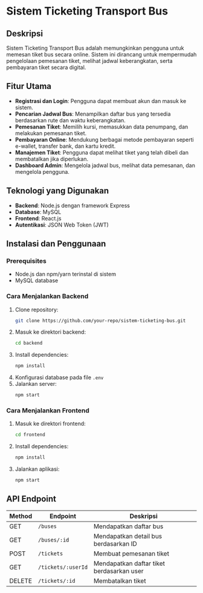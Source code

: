 # Sistem Ticketing Transport Bus

## Deskripsi
Sistem Ticketing Transport Bus adalah  memungkinkan pengguna untuk memesan tiket bus secara online. Sistem ini dirancang untuk mempermudah pengelolaan pemesanan tiket, melihat jadwal keberangkatan, serta pembayaran tiket secara digital.

## Fitur Utama
- **Registrasi dan Login**: Pengguna dapat membuat akun dan masuk ke sistem.
- **Pencarian Jadwal Bus**: Menampilkan daftar bus yang tersedia berdasarkan rute dan waktu keberangkatan.
- **Pemesanan Tiket**: Memilih kursi, memasukkan data penumpang, dan melakukan pemesanan tiket.
- **Pembayaran Online**: Mendukung berbagai metode pembayaran seperti e-wallet, transfer bank, dan kartu kredit.
- **Manajemen Tiket**: Pengguna dapat melihat tiket yang telah dibeli dan membatalkan jika diperlukan.
- **Dashboard Admin**: Mengelola jadwal bus, melihat data pemesanan, dan mengelola pengguna.

## Teknologi yang Digunakan
- **Backend**: Node.js dengan framework Express
- **Database**: MySQL
- **Frontend**: React.js
- **Autentikasi**: JSON Web Token (JWT)


## Instalasi dan Penggunaan
### Prerequisites
- Node.js dan npm/yarn terinstal di sistem
- MySQL database

### Cara Menjalankan Backend
1. Clone repository:
   ```sh
   git clone https://github.com/your-repo/sistem-ticketing-bus.git
   ```
2. Masuk ke direktori backend:
   ```sh
   cd backend
   ```
3. Install dependencies:
   ```sh
   npm install
   ```
4. Konfigurasi database pada file `.env`
5. Jalankan server:
   ```sh
   npm start
   ```

### Cara Menjalankan Frontend
1. Masuk ke direktori frontend:
   ```sh
   cd frontend
   ```
2. Install dependencies:
   ```sh
   npm install
   ```
3. Jalankan aplikasi:
   ```sh
   npm start
   ```

## API Endpoint
| Method | Endpoint | Deskripsi |
|--------|----------|------------|
| GET | `/buses` | Mendapatkan daftar bus |
| GET | `/buses/:id` | Mendapatkan detail bus berdasarkan ID |
| POST | `/tickets` | Membuat pemesanan tiket |
| GET | `/tickets/:userId` | Mendapatkan daftar tiket berdasarkan user |
| DELETE | `/tickets/:id` | Membatalkan tiket |


